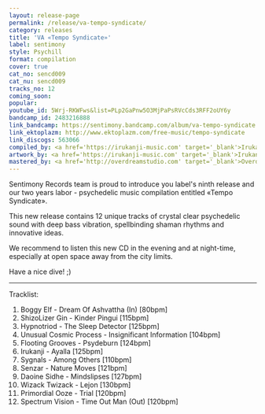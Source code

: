 ```yaml
---
layout: release-page
permalink: /release/va-tempo-syndicate/
category: releases
title: 'VA «Tempo Syndicate»'
label: sentimony
style: Psychill
format: compilation
cover: true
cat_no: sencd009
cat_nu: sencd009
tracks_no: 12
coming_soon: 
popular: 
youtube_id: 5Wrj-RKWFws&list=PLp2GaPnw5O3MjPaPsRVcCds3RFF2oUY6y
bandcamp_id: 2483216888
link_bandcamp: https://sentimony.bandcamp.com/album/va-tempo-syndicate
link_ektoplazm: http://www.ektoplazm.com/free-music/tempo-syndicate
link_discogs: 563066
compiled_by: <a href='https://irukanji-music.com' target='_blank'>Irukanji</a>
artwork_by: <a href='https://irukanji-music.com' target='_blank'>Irukanji</a>
mastered_by: <a href='http://overdreamstudio.com' target='_blank'>Overdream Studio</a>
---
```


Sentimony Records team is proud to introduce you label's ninth release and our two years labor - psychedelic music compilation entitled «Tempo Syndicate».

This new release contains 12 unique tracks of crystal clear psychedelic sound with deep bass vibration, spellbinding shaman rhythms and innovative ideas.

We recommend to listen this new CD in the evening and at night-time, especially at open space away from the city limits.

Have a nice dive! ;)

---
Tracklist:

01. Boggy Elf - Dream Of Ashvattha (In) [80bpm]
02. ShizoLizer Gin - Kinder Pingui [115bpm]
03. Hypnotriod - The Sleep Detector [125bpm]
04. Unusual Cosmic Process - Insignificant Information [104bpm]
05. Flooting Grooves - Psydeburn [124bpm]
06. Irukanji - Ayalla [125bpm]
07. Sygnals - Among Others [110bpm]
08. Senzar - Nature Moves [121bpm]
09. Daoine Sidhe - Mindslipses [127bpm]
10. Wizack Twizack - Lejon [130bpm]
11. Primordial Ooze - Trial [120bpm]
12. Spectrum Vision - Time Out Man (Out) [120bpm]
